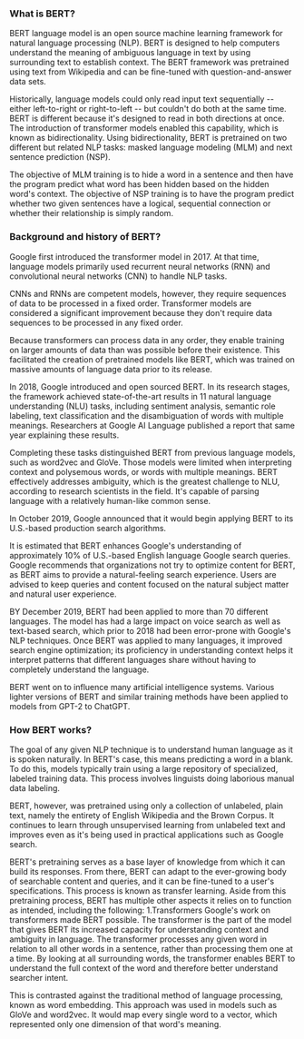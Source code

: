 ### What is BERT?
BERT language model is an open source machine learning framework for natural language processing (NLP). BERT is designed to help computers understand the meaning of ambiguous language in text by using surrounding text to establish context. The BERT framework was pretrained using text from Wikipedia and can be fine-tuned with question-and-answer data sets.

Historically, language models could only read input text sequentially -- either left-to-right or right-to-left -- but couldn't do both at the same time. BERT is different because it's designed to read in both directions at once. The introduction of transformer models enabled this capability, which is known as bidirectionality. Using bidirectionality, BERT is pretrained on two different but related NLP tasks: masked language modeling (MLM) and next sentence prediction (NSP).

The objective of MLM training is to hide a word in a sentence and then have the program predict what word has been hidden based on the hidden word's context. The objective of NSP training is to have the program predict whether two given sentences have a logical, sequential connection or whether their relationship is simply random.

### Background and history of BERT?
Google first introduced the transformer model in 2017. At that time, language models primarily used recurrent neural networks (RNN) and convolutional neural networks (CNN) to handle NLP tasks.

CNNs and RNNs are competent models, however, they require sequences of data to be processed in a fixed order. Transformer models are considered a significant improvement because they don't require data sequences to be processed in any fixed order.

Because transformers can process data in any order, they enable training on larger amounts of data than was possible before their existence. This facilitated the creation of pretrained models like BERT, which was trained on massive amounts of language data prior to its release.

In 2018, Google introduced and open sourced BERT. In its research stages, the framework achieved state-of-the-art results in 11 natural language understanding (NLU) tasks, including sentiment analysis, semantic role labeling, text classification and the disambiguation of words with multiple meanings. Researchers at Google AI Language published a report that same year explaining these results.

Completing these tasks distinguished BERT from previous language models, such as word2vec and GloVe. Those models were limited when interpreting context and polysemous words, or words with multiple meanings. BERT effectively addresses ambiguity, which is the greatest challenge to NLU, according to research scientists in the field. It's capable of parsing language with a relatively human-like common sense.

In October 2019, Google announced that it would begin applying BERT to its U.S.-based production search algorithms.

It is estimated that BERT enhances Google's understanding of approximately 10% of U.S.-based English language Google search queries. Google recommends that organizations not try to optimize content for BERT, as BERT aims to provide a natural-feeling search experience. Users are advised to keep queries and content focused on the natural subject matter and natural user experience.

BY December 2019, BERT had been applied to more than 70 different languages. The model has had a large impact on voice search as well as text-based search, which prior to 2018 had been error-prone with Google's NLP techniques. Once BERT was applied to many languages, it improved search engine optimization; its proficiency in understanding context helps it interpret patterns that different languages share without having to completely understand the language.

BERT went on to influence many artificial intelligence systems. Various lighter versions of BERT and similar training methods have been applied to models from GPT-2 to ChatGPT.

### How BERT works?
The goal of any given NLP technique is to understand human language as it is spoken naturally. In BERT's case, this means predicting a word in a blank. To do this, models typically train using a large repository of specialized, labeled training data. This process involves linguists doing laborious manual data labeling.

BERT, however, was pretrained using only a collection of unlabeled, plain text, namely the entirety of English Wikipedia and the Brown Corpus. It continues to learn through unsupervised learning from unlabeled text and improves even as it's being used in practical applications such as Google search.

BERT's pretraining serves as a base layer of knowledge from which it can build its responses. From there, BERT can adapt to the ever-growing body of searchable content and queries, and it can be fine-tuned to a user's specifications. This process is known as transfer learning. Aside from this pretraining process, BERT has multiple other aspects it relies on to function as intended, including the following:
1.Transformers
Google's work on transformers made BERT possible. The transformer is the part of the model that gives BERT its increased capacity for understanding context and ambiguity in language. The transformer processes any given word in relation to all other words in a sentence, rather than processing them one at a time. By looking at all surrounding words, the transformer enables BERT to understand the full context of the word and therefore better understand searcher intent.

This is contrasted against the traditional method of language processing, known as word embedding. This approach was used in models such as GloVe and word2vec. It would map every single word to a vector, which represented only one dimension of that word's meaning.